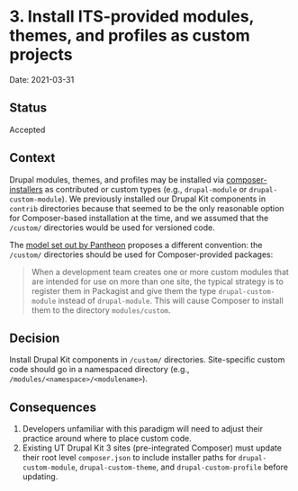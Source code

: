 # 3. Install ITS-provided modules, themes, and profiles as custom projects

Date: 2021-03-31

## Status

Accepted

## Context

Drupal modules, themes, and profiles may be installed via [composer-installers](https://github.com/composer/installers) as contributed or custom types (e.g., `drupal-module` or `drupal-custom-module`). We previously installed our Drupal Kit components in `contrib` directories because that seemed to be the only reasonable option for Composer-based installation at the time, and we assumed that the `/custom/` directories would be used for versioned code.

The [model set out by Pantheon](https://github.com/pantheon-upstreams/drupal-project/blob/master/.gitignore#L32-L36) proposes a different convention: the `/custom/` directories should be used for Composer-provided packages:

> When a development team creates one or more custom modules that
> are intended for use on more than one site, the typical strategy
> is to register them in Packagist and give them the type
> `drupal-custom-module` instead of `drupal-module`. This will cause
> Composer to install them to the directory `modules/custom`.

## Decision

Install Drupal Kit components in `/custom/` directories. Site-specific custom code should go in a namespaced directory (e.g., `/modules/<namespace>/<modulename>`).

## Consequences

1. Developers unfamiliar with this paradigm will need to adjust their practice around where to place custom code.
1. Existing UT Drupal Kit 3 sites (pre-integrated Composer) must update their root level `composer.json` to include installer paths for `drupal-custom-module`, `drupal-custom-theme`, and `drupal-custom-profile` before updating.
